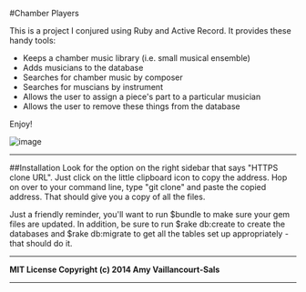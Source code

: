 #Chamber Players

This is a project I conjured using Ruby and Active Record. It provides these handy tools:

* Keeps a chamber music library (i.e. small musical ensemble)
* Adds musicians to the database
* Searches for chamber music by composer
* Searches for muscians by instrument
* Allows the user to assign a piece's part to a particular musician
* Allows the user to remove these things from the database

Enjoy!

![image](https://scontent-a-sea.xx.fbcdn.net/hphotos-xap1/v/t1.0-9/549104_3927679905774_13103771_n.jpg?oh=bc8b82932616cd1b41ddefb5ec4d8035&oe=5470F354)

----
##Installation
Look for the option on the right sidebar that says "HTTPS clone URL". Just click on the little clipboard icon to copy the address. Hop on over to your command line, type "git clone" and paste the copied address. That should give you a copy of all the files.

Just a friendly reminder, you'll want to run $bundle to make sure your gem files are updated. In addition, be sure to run $rake db:create to create the databases and $rake db:migrate to get all the tables set up appropriately - that should do it.

---
**MIT License Copyright (c) 2014 Amy Vaillancourt-Sals**

---
